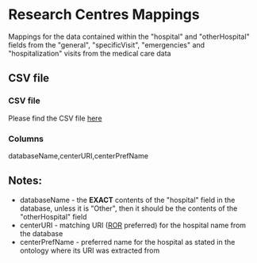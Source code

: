 # Research Centres Mappings

Mappings for the data contained within the "hospital" and "otherHospital" fields from the "general", "specificVisit", "emergencies" and "hospitalization" visits from the medical care data 

## CSV file 

### CSV file
Please find the CSV file [here](../term_mappings/researchCentres_mappings.csv)

### Columns

databaseName,centerURI,centerPrefName


## Notes:
  * databaseName - the **EXACT** contents of the "hospital" field in the database, unless it is "Other", then it should be the contents of the "otherHospital" field
  * centerURI - matching URI ([ROR](https://ror.org/) preferred) for the hospital name from the database
  * centerPrefName - preferred name for the hospital as stated in the ontology where its URI was extracted from
  